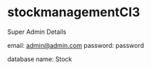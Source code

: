 # stockmanagementCI3

Super Admin Details

email: admin@admin.com
password: password

database name: Stock
